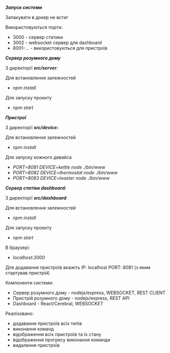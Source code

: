 ***Запуск системи***

Запакувати в докер не встиг

Використовуються порти:
- 3000 - сервер статики
- 3002 - websocket сервер для dashboard
- 8001-... - використовуються для пристроїв

***Сервер розумного дому***

З директорії ***src/server***:

Для встановлення залежностей
- *npm install*
 
Для запуску проекту
- *npm start*

***Пристрої***

З директорії ***src/device*:**

Для встановлення залежностей
- *npm install*
 
Для запуску кожного девайса
- *PORT=8081 DEVICE=kettle node ./bin/www*
- *PORT=8082 DEVICE=thermostat node ./bin/www*
- *PORT=8083 DEVICE=toaster node ./bin/www*

***Сервер статіки dashboard:***

З директорії ***src/dashboard***:

Для встановлення залежностей
- *npm install*

Для запуску проекту
- *npm start*

В браузері: 
- *localhost:3000*

Для додавання пристроїв вкажіть
IP: localhost
PORT: 8081 (з яким стартував пристрій)

Компоненти системи:
- Сервер розумного дому - nodejs/express, WEBSOCKET, REST CLIENT
- Пристрій розумного дому - nodejs/express, REST API
- Dashboard - React/Cerebral, WEBSOCKET

Реалізовано:
- додавання пристроїв всіх типів
- виконання команд
- відображення всіх пристроїв та їх стану
- відображення прогресу виконання команди
- видалення пристроїв
